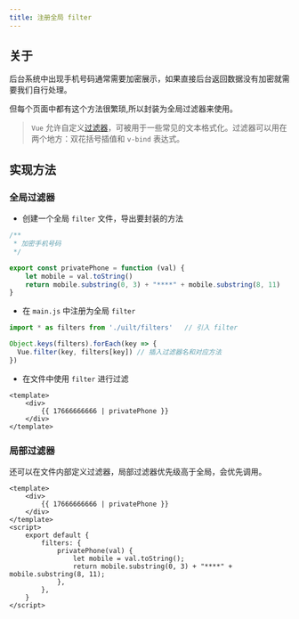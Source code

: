 ```yaml
---
title: 注册全局 filter
---
```


## 关于

后台系统中出现手机号码通常需要加密展示，如果直接后台返回数据没有加密就需要我们自行处理。

但每个页面中都有这个方法很繁琐,所以封装为全局过滤器来使用。

> `Vue` 允许自定义[过滤器](https://cn.vuejs.org/v2/guide/filters.html#ad)，可被用于一些常见的文本格式化。过滤器可以用在两个地方：双花括号插值和 `v-bind` 表达式。

## 实现方法

### 全局过滤器

- 创建一个全局 `filter` 文件，导出要封装的方法

```js
/**
 * 加密手机号码
 */

export const privatePhone = function (val) {
	let mobile = val.toString()
	return mobile.substring(0, 3) + "****" + mobile.substring(8, 11)
}
```

- 在 `main.js` 中注册为全局 `filter`

```js
import * as filters from './uilt/filters'	// 引入 filter

Object.keys(filters).forEach(key => {
  Vue.filter(key, filters[key]) // 插入过滤器名和对应方法
})
```

- 在文件中使用 `filter` 进行过滤

```vue
<template>
	<div>
		{{ 17666666666 | privatePhone }}
	</div>
</template>
```

### 局部过滤器

还可以在文件内部定义过滤器，局部过滤器优先级高于全局，会优先调用。

```vue
<template>
	<div>
		{{ 17666666666 | privatePhone }}
	</div>
</template>
<script>
	export default {
		filters: {
			privatePhone(val) {
				let mobile = val.toString();
				return mobile.substring(0, 3) + "****" + mobile.substring(8, 11);
			},
		},
	}
</script>
```